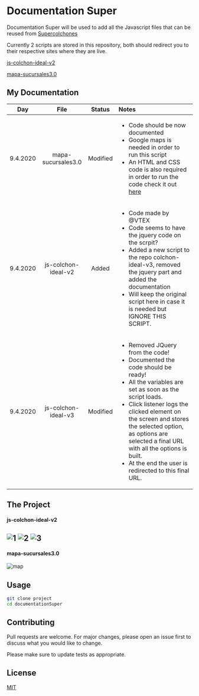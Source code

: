 # Documentation Super

Documentation Super will be used to add all the Javascript files that can be reused from [Supercolchones](https://www.supercolchones.com.mx/)

Currently 2 scripts are stored in this repository, both should redirect you to their respective sites where they are live.

[js-colchon-ideal-v2](https://www.supercolchones.com.mx/buscar-colchon-ideal)

[mapa-sucursales3.0](https://www.supercolchones.com.mx/sucursales)

## My Documentation

|      Day      |  File  |      Status     |      Notes     |
|:-------------:|:-------------:|:-------------:|:--------------|
| 9.4.2020 |  mapa-sucursales3.0  | Modified | <ul><li>Code should be now documented</li><li>Google maps is needed in order to run this script</li><li>An HTML and CSS code is also required in order to run the code check it out [here](https://developers.google.com/maps/documentation/javascript/overview)</li></ul>|
| 9.4.2020 |  js-colchon-ideal-v2  | Added | <ul><li>Code made by @VTEX</li><li>Code seems to have the jquery code on the scrpit?</li><li>Added a new script to the repo colchon-ideal-v3, removed the jquery part and added the documentation</li><li>Will keep the original script here in case it is needed but IGNORE THIS SCRIPT.</li></ul>|
| 9.4.2020 |  js-colchon-ideal-v3  | Modified | <ul><li>Removed JQuery from the code!</li><li>Documented the code should be ready!</li><li>All the variables are set as soon as the script loads.</li><li>Click listener logs the clicked element on the screen and stores the selected option, as options are selected a final URL with all the options is built.</li><li>At the end the user is redirected to this final URL.</li></ul>|

## The Project
#### js-colchon-ideal-v2
![1](https://media.giphy.com/media/U2G8qppw9ZXGm0f2il/giphy.gif)
![2](https://media.giphy.com/media/XcB2ZLWeIpBDFSQ4ef/giphy.gif)
![3](https://media.giphy.com/media/Thp44jT9PQeSNUJqVb/giphy.gif)
---
#### mapa-sucursales3.0
![map](https://media.giphy.com/media/gIN9Aka0g4UFn1kY3w/giphy.gif)

## Usage

```bash
git clone project
cd documentationSuper
```

## Contributing
Pull requests are welcome. For major changes, please open an issue first to discuss what you would like to change.

Please make sure to update tests as appropriate.

## License
[MIT](https://choosealicense.com/licenses/mit/)
